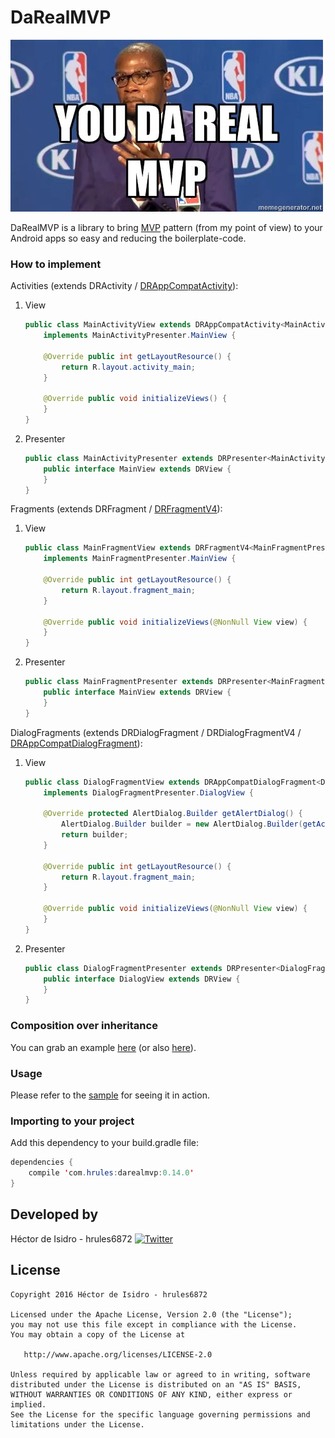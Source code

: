 DaRealMVP
=====
[![image](meme.jpg)](https://www.youtube.com/watch?v=NmRJgKbibB8)

DaRealMVP is a library to bring [MVP](https://en.wikipedia.org/wiki/Model%E2%80%93view%E2%80%93presenter) pattern (from my point of view) to your Android apps so easy and reducing the boilerplate-code.

### How to implement

Activities (extends DRActivity / [DRAppCompatActivity](darealmvp-sample/src/main/java/com/hrules/darealmvp/sample/presentation/views/activities/MainActivityView.java)):

1. View

    ```java
    public class MainActivityView extends DRAppCompatActivity<MainActivityPresenter, MainActivityPresenter.MainView>
        implements MainActivityPresenter.MainView {
        
        @Override public int getLayoutResource() {
            return R.layout.activity_main;
        }
        
        @Override public void initializeViews() {   
        }
    }
    ```

2. Presenter

    ```java
    public class MainActivityPresenter extends DRPresenter<MainActivityPresenter.MainView> {
        public interface MainView extends DRView {
        }
    }
    ```

Fragments (extends DRFragment / [DRFragmentV4](darealmvp-sample/src/main/java/com/hrules/darealmvp/sample/presentation/views/fragments/PageFragmentView.java)):

1. View

    ```java
    public class MainFragmentView extends DRFragmentV4<MainFragmentPresenter, MainFragmentPresenter.MainView>
        implements MainFragmentPresenter.MainView {

        @Override public int getLayoutResource() {
            return R.layout.fragment_main;
        }
        
        @Override public void initializeViews(@NonNull View view) {
        }
    }
    ```

2. Presenter

    ```java
    public class MainFragmentPresenter extends DRPresenter<MainFragmentPresenter.MainView> {
        public interface MainView extends DRView {
        }
    }
    ```

DialogFragments (extends DRDialogFragment / DRDialogFragmentV4 / [DRAppCompatDialogFragment](darealmvp-sample/src/main/java/com/hrules/darealmvp/sample/presentation/views/fragments/DialogFragmentView.java)):

1. View

    ```java
    public class DialogFragmentView extends DRAppCompatDialogFragment<DialogFragmentPresenter, DialogFragmentPresenter.DialogView>
        implements DialogFragmentPresenter.DialogView {

        @Override protected AlertDialog.Builder getAlertDialog() {
            AlertDialog.Builder builder = new AlertDialog.Builder(getActivity());
            return builder;
        }
        
        @Override public int getLayoutResource() {
            return R.layout.fragment_main;
        }
        
        @Override public void initializeViews(@NonNull View view) {
        }
    }
    ```

2. Presenter

    ```java
    public class DialogFragmentPresenter extends DRPresenter<DialogFragmentPresenter.DialogView> {
        public interface DialogView extends DRView {
        }
    }
    ```

### Composition over inheritance

You can grab an example [here](darealmvp-sample/src/main/java/com/hrules/darealmvp/sample/presentation/views/fragments/ListFragmentView.java) (or also [here](darealmvp-sample/src/main/java/com/hrules/darealmvp/sample/presentation/views/fragments/PreferenceFragmentView.java)).

### Usage

Please refer to the [sample](darealmvp-sample) for seeing it in action.

### Importing to your project

Add this dependency to your build.gradle file:

```java
dependencies {
    compile 'com.hrules:darealmvp:0.14.0'
}
```

Developed by
-------
Héctor de Isidro - hrules6872 [![Twitter](http://img.shields.io/badge/contact-@hector6872-blue.svg?style=flat)](http://twitter.com/hector6872)

License
-------
    Copyright 2016 Héctor de Isidro - hrules6872

    Licensed under the Apache License, Version 2.0 (the "License");
    you may not use this file except in compliance with the License.
    You may obtain a copy of the License at

       http://www.apache.org/licenses/LICENSE-2.0

    Unless required by applicable law or agreed to in writing, software
    distributed under the License is distributed on an "AS IS" BASIS,
    WITHOUT WARRANTIES OR CONDITIONS OF ANY KIND, either express or implied.
    See the License for the specific language governing permissions and
    limitations under the License.
